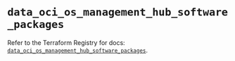 # `data_oci_os_management_hub_software_packages`

Refer to the Terraform Registry for docs: [`data_oci_os_management_hub_software_packages`](https://registry.terraform.io/providers/hashicorp/oci/7.19.0/docs/data-sources/os_management_hub_software_packages).
